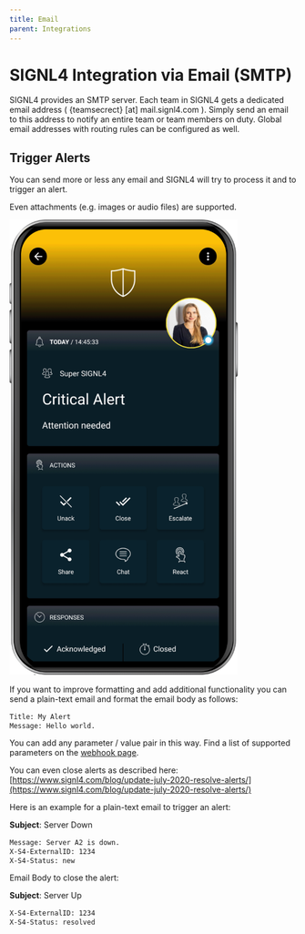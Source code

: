 ```yaml
---
title: Email
parent: Integrations
---
```


# SIGNL4 Integration via Email (SMTP)

SIGNL4 provides an SMTP server. Each team in SIGNL4 gets a dedicated email address ( {teamsecrect} [at] mail.signl4.com ). Simply send an email to this address to notify an entire team or team members on duty. Global email addresses with routing rules can be configured as well.

## Trigger Alerts

You can send more or less any email and SIGNL4 will try to process it and to trigger an alert.

Even attachments (e.g. images or audio files) are supported.

![SIGNL4 Alert](signl4-alert.png)

If you want to improve formatting and add additional functionality you can send a plain-text email and format the email body as follows:

```
Title: My Alert
Message: Hello world.
```

You can add any parameter / value pair in this way. Find a list of supported parameters on the [webhook page](https://docs.signl4.com/integrations/webhook/webhook.html).

You can even close alerts as described here: [https://www.signl4.com/blog/update-july-2020-resolve-alerts/](https://www.signl4.com/blog/update-july-2020-resolve-alerts/)

Here is an example for a plain-text email to trigger an alert:

**Subject**: Server Down
```
Message: Server A2 is down.
X-S4-ExternalID: 1234
X-S4-Status: new
```

Email Body to close the alert:

**Subject**: Server Up
```
X-S4-ExternalID: 1234
X-S4-Status: resolved
```
